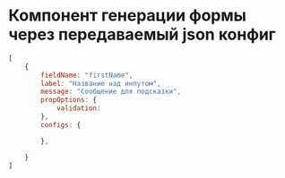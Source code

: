 # Компонент генерации формы через передаваемый json конфиг

```js
[
    {
        fieldName: "firstName",
        label: "Название над инпутом",
        message: "Сообщение для подсказки",
        propOptions: {
            validation:
        },
        configs: {

        },

    }
]
```
